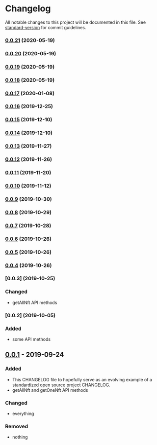 # Changelog

All notable changes to this project will be documented in this file. See [standard-version](https://github.com/conventional-changelog/standard-version) for commit guidelines.

### [0.0.21](https://github.com/corestario/openmarket-sdk/compare/v0.0.20...v0.0.21) (2020-05-19)



### [0.0.20](https://github.com/corestario/openmarket-sdk/compare/v0.0.19...v0.0.20) (2020-05-19)



### [0.0.19](https://github.com/corestario/openmarket-sdk/compare/v0.0.18...v0.0.19) (2020-05-19)



### [0.0.18](https://github.com/corestario/openmarket-sdk/compare/v0.0.17...v0.0.18) (2020-05-19)



### [0.0.17](https://github.com/corestario/openmarket-sdk/compare/v0.0.16...v0.0.17) (2020-01-08)



### [0.0.16](https://github.com/corestario/openmarket-sdk/compare/v0.0.15...v0.0.16) (2019-12-25)



### [0.0.15](https://github.com/corestario/openmarket-sdk/compare/v0.0.14...v0.0.15) (2019-12-10)



### [0.0.14](https://github.com/dgamingfoundation/openmarket-sdk/compare/v0.0.13...v0.0.14) (2019-12-10)



### [0.0.13](https://github.com/dgamingfoundation/openmarket-sdk/compare/v0.0.12...v0.0.13) (2019-11-27)



### [0.0.12](https://github.com/dgamingfoundation/openmarket-sdk/compare/v0.0.11...v0.0.12) (2019-11-26)



### [0.0.11](https://github.com/dgamingfoundation/openmarket-sdk/compare/v0.0.10...v0.0.11) (2019-11-20)



### [0.0.10](https://github.com/dgamingfoundation/openmarket-sdk/compare/v0.0.9...v0.0.10) (2019-11-12)



### [0.0.9](https://github.com/dgamingfoundation/openmarket-sdk/compare/v0.0.8...v0.0.9) (2019-10-30)



### [0.0.8](https://github.com/dgamingfoundation/openmarket-sdk/compare/v0.0.6...v0.0.8) (2019-10-29)



### [0.0.7](https://github.com/dgamingfoundation/openmarket-sdk/compare/v0.0.6...v0.0.7) (2019-10-28)



### [0.0.6](https://github.com/dgamingfoundation/openmarket-sdk/compare/v0.0.5...v0.0.6) (2019-10-26)



### [0.0.5](https://github.com/dgamingfoundation/openmarket-sdk/compare/v0.0.4...v0.0.5) (2019-10-26)



### [0.0.4](https://github.com/dgamingfoundation/openmarket-sdk/compare/v0.0.3...v0.0.4) (2019-10-26)



### [0.0.3] (2019-10-25)

### Changed

- getAllNft API methods

### [0.0.2] (2019-10-05)

### Added

- some API methods


## [0.0.1] - 2019-09-24

### Added

- This CHANGELOG file to hopefully serve as an evolving example of a
  standardized open source project CHANGELOG.
- getAllNft and getOneNft API methods

### Changed

- everything

### Removed

- nothing

[unreleased]: https://github.com/dgamingfoundation/dgmain-market-sdk/compare/v1.0.0...HEAD
[0.0.1]: https://github.com/dgamingfoundation/dgmain-market-sdk/releases/tag/v0.0.1
